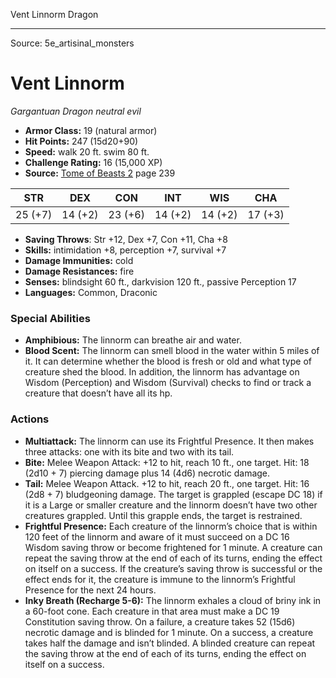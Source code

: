 <MonsterName/>Vent Linnorm</MonsterName>
<CreatureType/>Dragon</CreatureType>



---

Source: 5e_artisinal_monsters

# Vent Linnorm

*Gargantuan* *Dragon* *neutral evil*

- **Armor Class:** 19 (natural armor)
- **Hit Points:** 247 (15d20+90)
- **Speed:** walk 20 ft. swim 80 ft.
- **Challenge Rating:** 16 (15,000 XP)
- **Source:** [Tome of Beasts 2](https://koboldpress.com/kpstore/product/tome-of-beasts-2-for-5th-edition) page 239

| STR | DEX | CON | INT | WIS | CHA |
| --- | --- | --- | --- | --- | --- |
| 25 (+7) | 14 (+2) | 23 (+6) | 14 (+2) | 14 (+2) | 17 (+3) |

- **Saving Throws**: Str +12, Dex +7, Con +11, Cha +8
- **Skills:** intimidation +8, perception +7, survival +7
- **Damage Immunities:** cold
- **Damage Resistances:** fire
- **Senses:** blindsight 60 ft., darkvision 120 ft., passive Perception 17
- **Languages:** Common, Draconic

### Special Abilities

- **Amphibious:** The linnorm can breathe air and water.
- **Blood Scent:** The linnorm can smell blood in the water within 5 miles of it. It can determine whether the blood is fresh or old and what type of creature shed the blood. In addition, the linnorm has advantage on Wisdom (Perception) and Wisdom (Survival) checks to find or track a creature that doesn’t have all its hp.

### Actions

- **Multiattack:** The linnorm can use its Frightful Presence. It then makes three attacks: one with its bite and two with its tail.
- **Bite:** Melee Weapon Attack: +12 to hit, reach 10 ft., one target. Hit: 18 (2d10 + 7) piercing damage plus 14 (4d6) necrotic damage.
- **Tail:** Melee Weapon Attack. +12 to hit, reach 20 ft., one target. Hit: 16 (2d8 + 7) bludgeoning damage. The target is grappled (escape DC 18) if it is a Large or smaller creature and the linnorm doesn’t have two other creatures grappled. Until this grapple ends, the target is restrained.
- **Frightful Presence:** Each creature of the linnorm’s choice that is within 120 feet of the linnorm and aware of it must succeed on a DC 16 Wisdom saving throw or become frightened for 1 minute. A creature can repeat the saving throw at the end of each of its turns, ending the effect on itself on a success. If the creature’s saving throw is successful or the effect ends for it, the creature is immune to the linnorm’s Frightful Presence for the next 24 hours.
- **Inky Breath (Recharge 5-6):** The linnorm exhales a cloud of briny ink in a 60-foot cone. Each creature in that area must make a DC 19 Constitution saving throw. On a failure, a creature takes 52 (15d6) necrotic damage and is blinded for 1 minute. On a success, a creature takes half the damage and isn’t blinded. A blinded creature can repeat the saving throw at the end of each of its turns, ending the effect on itself on a success.




